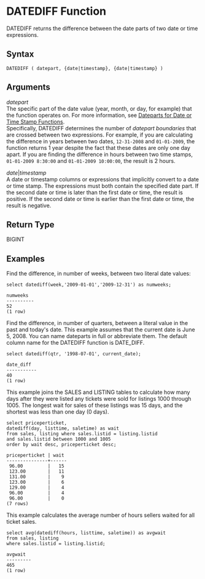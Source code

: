 # DATEDIFF Function<a name="r_DATEDIFF_function"></a>

DATEDIFF returns the difference between the date parts of two date or time expressions\. 

## Syntax<a name="r_DATEDIFF_function-synopsis"></a>

```
DATEDIFF ( datepart, {date|timestamp}, {date|timestamp} )
```

## Arguments<a name="r_DATEDIFF_function-arguments"></a>

 *datepart*   
The specific part of the date value \(year, month, or day, for example\) that the function operates on\. For more information, see [Dateparts for Date or Time Stamp Functions](r_Dateparts_for_datetime_functions.md)\.   
Specifically, DATEDIFF determines the number of *datepart boundaries* that are crossed between two expressions\. For example, if you are calculating the difference in years between two dates, `12-31-2008` and `01-01-2009`, the function returns 1 year despite the fact that these dates are only one day apart\. If you are finding the difference in hours between two time stamps, `01-01-2009 8:30:00` and `01-01-2009 10:00:00`, the result is 2 hours\. 

*date*\|*timestamp*  
A date or timestamp columns or expressions that implicitly convert to a date or time stamp\. The expressions must both contain the specified date part\. If the second date or time is later than the first date or time, the result is positive\. If the second date or time is earlier than the first date or time, the result is negative\.

## Return Type<a name="r_DATEDIFF_function-return-type"></a>

BIGINT

## Examples<a name="r_DATEDIFF_function-examples"></a>

Find the difference, in number of weeks, between two literal date values: 

```
select datediff(week,'2009-01-01','2009-12-31') as numweeks;

numweeks
----------
52
(1 row)
```

Find the difference, in number of quarters, between a literal value in the past and today's date\. This example assumes that the current date is June 5, 2008\. You can name dateparts in full or abbreviate them\. The default column name for the DATEDIFF function is DATE\_DIFF\. 

```
select datediff(qtr, '1998-07-01', current_date);

date_diff
-----------
40
(1 row)
```

This example joins the SALES and LISTING tables to calculate how many days after they were listed any tickets were sold for listings 1000 through 1005\. The longest wait for sales of these listings was 15 days, and the shortest was less than one day \(0 days\)\. 

```
select priceperticket,
datediff(day, listtime, saletime) as wait
from sales, listing where sales.listid = listing.listid
and sales.listid between 1000 and 1005
order by wait desc, priceperticket desc;

priceperticket | wait
---------------+------
 96.00         |   15
 123.00        |   11
 131.00        |    9
 123.00        |    6
 129.00        |    4
 96.00         |    4
 96.00         |    0
(7 rows)
```

This example calculates the average number of hours sellers waited for all ticket sales\. 

```
select avg(datediff(hours, listtime, saletime)) as avgwait
from sales, listing
where sales.listid = listing.listid;

avgwait
---------
465
(1 row)
```